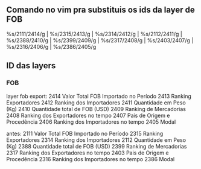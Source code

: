 ## Comando no vim pra substituis os ids da layer de FOB
%s/2111/2414/g | %s/2315/2413/g | %s/2314/2412/g | %s/2112/2411/g | %s/2388/2410/g | %s/2399/2409/g | %s/2317/2408/g | %s/2403/2407/g | %s/2316/2406/g | %s/2386/2405/g

## ID das layers
### FOB
layer fob export:
2414	Valor Total FOB Importado no Período
2413	Ranking Exportadores
2412	Ranking dos Importadores
2411	Quantidade em Peso (Kg)
2410	Quantidade total de FOB (USD)
2409	Ranking de Mercadorias
2408	Ranking dos Exportadores no tempo
2407	Pais de Origem e Procedência
2406	Ranking dos Importadores no tempo
2405	Modal

antes:
2111	Valor Total FOB Importado no Período
2315	Ranking Exportadores
2314	Ranking dos Importadores
2112	Quantidade em Peso (Kg)
2388	Quantidade total de FOB (USD)
2399	Ranking de Mercadorias
2317	Ranking dos Exportadores no tempo
2403	Pais de Origem e Procedência
2316	Ranking dos Importadores no tempo
2386	Modal
